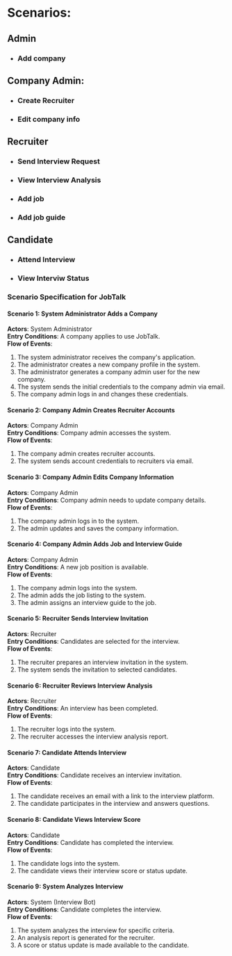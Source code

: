 # Scenarios:

## Admin
- ### Add company

## Company Admin:
- ### Create Recruiter 
- ### Edit company info


## Recruiter
- ### Send Interview Request
- ### View Interview Analysis
- ### Add job
- ### Add job guide

## Candidate
- ### Attend Interview
- ### View Interviw Status


### Scenario Specification for JobTalk

#### Scenario 1: System Administrator Adds a Company
**Actors**: System Administrator  
**Entry Conditions**: A company applies to use JobTalk.  
**Flow of Events**:
1. The system administrator receives the company's application.
2. The administrator creates a new company profile in the system.
3. The administrator generates a company admin user for the new company.
4. The system sends the initial credentials to the company admin via email.
5. The company admin logs in and changes these credentials.

#### Scenario 2: Company Admin Creates Recruiter Accounts
**Actors**: Company Admin  
**Entry Conditions**: Company admin accesses the system.  
**Flow of Events**:
1. The company admin creates recruiter accounts.
2. The system sends account credentials to recruiters via email.

#### Scenario 3: Company Admin Edits Company Information
**Actors**: Company Admin  
**Entry Conditions**: Company admin needs to update company details.  
**Flow of Events**:
1. The company admin logs in to the system.
2. The admin updates and saves the company information.

#### Scenario 4: Company Admin Adds Job and Interview Guide
**Actors**: Company Admin  
**Entry Conditions**: A new job position is available.  
**Flow of Events**:
1. The company admin logs into the system.
2. The admin adds the job listing to the system.
3. The admin assigns an interview guide to the job.

#### Scenario 5: Recruiter Sends Interview Invitation
**Actors**: Recruiter  
**Entry Conditions**: Candidates are selected for the interview.  
**Flow of Events**:
1. The recruiter prepares an interview invitation in the system.
2. The system sends the invitation to selected candidates.

#### Scenario 6: Recruiter Reviews Interview Analysis
**Actors**: Recruiter  
**Entry Conditions**: An interview has been completed.  
**Flow of Events**:
1. The recruiter logs into the system.
2. The recruiter accesses the interview analysis report.

#### Scenario 7: Candidate Attends Interview
**Actors**: Candidate  
**Entry Conditions**: Candidate receives an interview invitation.  
**Flow of Events**:
1. The candidate receives an email with a link to the interview platform.
2. The candidate participates in the interview and answers questions.

#### Scenario 8: Candidate Views Interview Score
**Actors**: Candidate  
**Entry Conditions**: Candidate has completed the interview.  
**Flow of Events**:
1. The candidate logs into the system.
2. The candidate views their interview score or status update.

#### Scenario 9: System Analyzes Interview
**Actors**: System (Interview Bot)  
**Entry Conditions**: Candidate completes the interview.  
**Flow of Events**:
1. The system analyzes the interview for specific criteria.
2. An analysis report is generated for the recruiter.
3. A score or status update is made available to the candidate.
